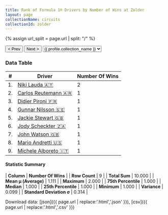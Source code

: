 ```yaml
---
title: Rank of Formula 1® Drivers by Number of Wins at Zolder
layout: page
collectionName: circuits
collectionId: zolder
---
```


{% assign url_split = page.url | split: "/" %}
<div id="collection-navigation">
<button onclick="selector.options[selector.selectedIndex-1].value && (window.location = selector.options[selector.selectedIndex-1].value);">&lt; Prev</button>
<button onclick="selector.options[selector.selectedIndex+1].value && (window.location = selector.options[selector.selectedIndex+1].value);">Next &gt;</button>
<select id="selector" onchange="this.options[this.selectedIndex].value && (window.location = this.options[this.selectedIndex].value);">
  {% for collectionId in site.data[page.collectionName].refs %}
    {% if collectionId == page.collectionId %}
      {% assign selected = "selected" %}
    {% else %}
      {% assign selected = "" %}
    {% endif %}
    {% assign profile = site.data[page.collectionName][collectionId].profile %}
    <option value="/f1/{{ page.collectionName }}/{{ collectionId }}/{{ url_split[4] }}" {{ selected }}>{{ profile.collection_name }}</option>
  {% endfor %}
</select>
</div>

<canvas id="chart" width="400" height="180"></canvas>
<script>
var data = {
    "datasets": [
        {
            "backgroundColor": [
                "#9C8E8D",
                "#9C8E8D",
                "#9C8E8D",
                "#9C8E8D",
                "#9C8E8D",
                "#9C8E8D",
                "#9C8E8D",
                "#9C8E8D",
                "#9C8E8D"
            ],
            "borderColor": [
                "#1D181E",
                "#1D181E",
                "#1D181E",
                "#1D181E",
                "#1D181E",
                "#1D181E",
                "#1D181E",
                "#1D181E",
                "#1D181E"
            ],
            "borderWidth": 1,
            "data": [
                2.0,
                1.0,
                1.0,
                1.0,
                1.0,
                1.0,
                1.0,
                1.0,
                1.0
            ],
            "label": "Number Of Wins"
        }
    ],
    "labels": [
        "Niki Lauda",
        "Carlos Reutemann",
        "Didier Pironi",
        "Gunnar Nilsson",
        "Jackie Stewart",
        "Jody Scheckter",
        "John Watson",
        "Mario Andretti",
        "Michele Alboreto"
    ]
};
var options = {
  legend: {
    display: false
  },
  scales: {
    xAxes: [{
      ticks: {
        beginAtZero: true,
        maxRotation: 180,
        display: window.innerWidth > 800
      }
    }],
    yAxes: [{
      ticks: {
        beginAtZero: true
      }
    }]
  },
  onResize: function(chart, size) {
    chart.options.scales.xAxes[0].ticks.display = size.width > 800;
  }
};
var chart = new Chart("chart", {
    data: data,
    type: 'bar',
    options: options
});
</script>



### Data Table

| # | Driver | Number Of Wins |
|--|--|--|
| 1. | [Niki Lauda 🇦🇹](/f1/drivers/lauda) | 2 |
| 2. | [Carlos Reutemann 🇦🇷](/f1/drivers/reutemann) | 1 |
| 3. | [Didier Pironi 🇫🇷](/f1/drivers/pironi) | 1 |
| 4. | [Gunnar Nilsson 🇸🇪](/f1/drivers/nilsson) | 1 |
| 5. | [Jackie Stewart 🇬🇧](/f1/drivers/stewart) | 1 |
| 6. | [Jody Scheckter 🇿🇦](/f1/drivers/scheckter) | 1 |
| 7. | [John Watson 🇬🇧](/f1/drivers/watson) | 1 |
| 8. | [Mario Andretti 🇺🇸](/f1/drivers/mario_andretti) | 1 |
| 9. | [Michele Alboreto 🇮🇹](/f1/drivers/alboreto) | 1 |

#### Statistic Summary

| **Column** | **Number Of Wins** |
| **Row Count** | 9 |
| **Total Sum** | 10.000 |
| **Mean μ (Average)** | 1.111 |
| **Maximum** | 2.000 |
| **75th Percentile** | 1.000 |
| **Median** | 1.000 |
| **25th Percentile** | 1.000 |
| **Minimum** | 1.000 |
| **Variance** | 0.099 |
| **Standard Deviation σ** | 0.314 |

Download data: [json]({{ page.url | replace:'.html','.json' }}), [csv]({{ page.url | replace:'.html','.csv' }})
